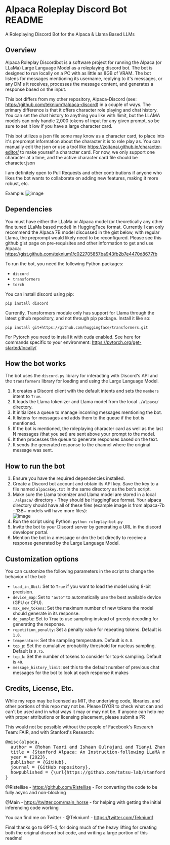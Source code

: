 # Alpaca Roleplay Discord Bot README
A Roleplaying Discord Bot for the Alpaca & Llama Based LLMs

## Overview
Alpaca Roleplay Discordbot is a software project for running the Alpaca (or LLaMa) Large Language Model as a roleplaying discord bot. The bot is designed to run locally on a PC with as little as 8GB of VRAM. The bot listens for messages mentioning its username, replying to it's messages, or any DM's it receives, processes the message content, and generates a response based on the input.

This bot differs from my other repository, Alpaca-Discord (see: https://github.com/teknium1/alpaca-discord) in a couple of ways.
The primary difference is that it offers character role playing and chat history. You can set the chat history to anything you like with !limit, but the LLAMA models can only handle 2,000 tokens of input for any given prompt, so be sure to set it low if you have a large character card.

This bot utilizes a json file some may know as a character card, to place into it's preprompt information about the character it is to role play as.
You can manually edit the json or use a tool like https://zoltanai.github.io/character-editor/ to make yourself a character card.
For now, we only support one character at a time, and the active character card file should be character.json

I am definitely open to Pull Requests and other contributions if anyone who likes the bot wants to collaborate on adding new features, making it more robust, etc.

Example:
![image](https://user-images.githubusercontent.com/127238744/228260843-f623d17a-fb0c-4289-ab59-eae1e676b4b7.png)


## Dependencies
You must have either the LLaMa or Alpaca model (or theoretically any other fine tuned LLaMa based model) in HuggingFace format.
Currently I can only recommend the Alpaca 7B model discussed in the gist below, with regular Llama, the preprompt would likely need to be reconfigured.
Please see this github gist page on pre-requisites and other information to get and use Alpaca: https://gist.github.com/teknium1/c022705857ba943fb2b7e4470d8677fb

To run the bot, you need the following Python packages:
- `discord`
- `transformers`
- `torch`

You can install discord using pip:

`pip install discord`

Currently, Transformers module only has support for Llama through the latest github repository, and not through pip package. Install it like so:

`pip install git+https://github.com/huggingface/transformers.git`

For Pytorch you need to install it with cuda enabled. See here for commands specific to your environment: https://pytorch.org/get-started/locally/

## How the bot works
The bot uses the `discord.py` library for interacting with Discord's API and the `transformers` library for loading and using the Large Language Model.

1. It creates a Discord client with the default intents and sets the `members` intent to `True`.
2. It loads the Llama tokenizer and Llama model from the local `./alpaca/` directory.
3. It initializes a queue to manage incoming messages mentioning the bot.
4. It listens for messages and adds them to the queue if the bot is mentioned.
5. If the bot is mentioned, the roleplaying character card as well as the last N messages (that you set) are sent above your prompt to the model.
6. It then processes the queue to generate responses based on the text.
7. It sends the generated response to the channel where the original message was sent. 

## How to run the bot
1. Ensure you have the required dependencies installed.
2. Create a Discord bot account and obtain its API key. Save the key to a file named `alpacakey.txt` in the same directory as the bot's script.
3. Make sure the Llama tokenizer and Llama model are stored in a local `./alpaca/` directory - They should be HuggingFace format.
Your alpaca directory should have all of these files (example image is from alpaca-7b - 13B+ models will have more files):  
![image](https://user-images.githubusercontent.com/127238744/226094774-a5371a98-947b-47a4-a4b2-f56e6331ee1e.png)  
4. Run the script using Python:
`python roleplay-bot.py`
5. Invite the bot to your Discord server by generating a URL in the discord developer portal.
6. Mention the bot in a message or dm the bot directly to receive a response generated by the Large Language Model.

## Customization options
You can customize the following parameters in the script to change the behavior of the bot:

- `load_in_8bit`: Set to `True` if you want to load the model using 8-bit precision.
- `device_map`: Set to `"auto"` to automatically use the best available device (GPU or CPU).
- `max_new_tokens`: Set the maximum number of new tokens the model should generate in its response.
- `do_sample`: Set to `True` to use sampling instead of greedy decoding for generating the response.
- `repetition_penalty`: Set a penalty value for repeating tokens. Default is `1.0`.
- `temperature`: Set the sampling temperature. Default is `0.8`.
- `top_p`: Set the cumulative probability threshold for nucleus sampling. Default is `0.75`.
- `top_k`: Set the number of tokens to consider for top-k sampling. Default is `40`.
- `message_history_limit`: set this to the default number of previous chat messages for the bot to look at each response it makes

## Credits, License, Etc.
While my repo may be licensed as MIT, the underlying code, libraries, and other portions of this repo may not be. Please DYOR to check what can
and can't be used and in what ways it may or may not be. If anyone can help me with proper attributions or licensing placement, please submit a PR

This would not be possible without the people of Facebook's Research Team: FAIR, and with Stanford's Research:
<pre>
@misc{alpaca,
  author = {Rohan Taori and Ishaan Gulrajani and Tianyi Zhang and Yann Dubois and Xuechen Li and Carlos Guestrin and Percy Liang and Tatsunori B. Hashimoto },
  title = {Stanford Alpaca: An Instruction-following LLaMA model},
  year = {2023},
  publisher = {GitHub},
  journal = {GitHub repository},
  howpublished = {\url{https://github.com/tatsu-lab/stanford_alpaca}},
}
</pre>

@Ristellise - https://github.com/Ristellise - For converting the code to be fully async and non-blocking

@Main - https://twitter.com/main_horse - for helping with getting the initial inferencing code working

You can find me on Twitter - @Teknium1 - https://twitter.com/Teknium1

Final thanks go to GPT-4, for doing much of the heavy lifting for creating both the original discord bot code, and writing a large portion of this readme! 
